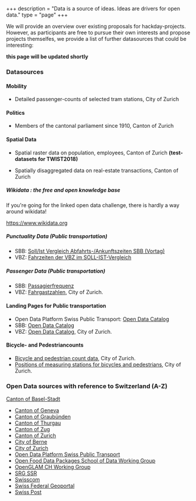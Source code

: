 +++
description = "Data is a source of ideas. Ideas are drivers for open data."
type = "page"
+++

We will provide an overview over existing proposals for hackday-projects. However, as participants are free to pursue their own interests and propose projects themselfes, we provide a list of further datasources that could be interesting:

**this page will be updated shortly**

### Datasources

#### Mobility
- Detailed passenger-counts of selected tram stations, City of Zurich

#### Politics
- Members of the cantonal parliament since 1910, Canton of Zurich

#### Spatial Data
- Spatial raster data on population, employees, Canton of Zurich **(test-datasets for TWIST2018)**

- Spatially disaggregated data on real-estate transactions, Canton of Zurich 

##### Wikidata : the free and open knowledge base

If you're going for the linked open data challenge, there is hardly a way around wikidata!

https://www.wikidata.org

##### Punctuality Data (Public transportation)

- SBB: [Soll/Ist Vergleich Abfahrts-/Ankunftszeiten SBB (Vortag)](https://data.sbb.ch/explore/dataset/ist-daten-sbb/)
- VBZ: [Fahrzeiten der VBZ im SOLL-IST-Vergleich](https://data.stadt-zuerich.ch/dataset/vbz-fahrzeiten-ogd)

##### Passenger Data (Public transportation)

- SBB: [Passagierfrequenz](https://data.sbb.ch/explore/dataset/passagierfrequenz/)
- VBZ: [Fahrgastzahlen](https://data.stadt-zuerich.ch/dataset/vbz-fahrgastzahlen-ogd), City of Zurich.


#### Landing Pages for Public transportation

- Open Data Platform Swiss Public Transport: [Open Data Catalog](https://opentransportdata.swiss/en/)
- SBB:  [Open Data Catalog](https://data.sbb.ch/explore/?sort=modified)
- VBZ: [Open Data Catalog](https://data.stadt-zuerich.ch/dataset?q=tags%3Dvbz&tags=vbz), City of Zurich.


#### Bicycle- and Pedestriancounts

- [Bicycle and pedestrian count data](https://data.stadt-zuerich.ch/dataset/verkehrszaehlungen-werte-fussgaenger-velo), City of Zurich.
- [Positions of measuring stations for bicycles and pedestrians](https://data.stadt-zuerich.ch/dataset/verkehrszaehlungen-standorte-velo-fussgaenger), City of Zurich.


### Open Data sources with reference to Switzerland (A-Z)
[Canton of Basel-Stadt](http://www.staatskanzlei.bs.ch/oeffentlichkeitsprinzip/ogd/datenkatalog.html)
- [Canton of Geneva](https://opendata.swiss/de/organization/canton-geneve?q=organization%3A%28administration-cantonale-geneve+OR+sitg-systeme-dinformation-du-territoire-a-geneve%29&sort=score+desc%2C+metadata_modified+desc)
- [Canton of Graubünden](https://opendata.swiss/de/organization/kanton-graubuenden)
- [Canton of Thurgau](https://ogd.tg.ch/datenkatalog.html/6965)
- [Canton of Zug](https://opendata.swiss/de/organization/kanton-zug)
- [Canton of Zurich](https://opendata.swiss/de/organization/kanton-zuerich)
- [City of Berne](https://opendata.swiss/de/organization/stadt-bern)
- [City of Zurich](https://data.stadt-zuerich.ch/)
- [Open Data Platform Swiss Public Transport](https://opentransportdata.swiss/)
- [Open Food Data Packages School of Data Working Group](http://openfood.schoolofdata.ch/)
- [OpenGLAM CH Working Group](https://opendata.swiss/de/organization/openglam)
- [SRG SSR](https://opendata.swiss/de/organization/schweizer-radio-und-fernsehen-srg)
- [Swisscom](https://opendata.swisscom.com/explore/?sort=title&refine.language=de)
- [Swiss Federal Geoportal](http://www.geo.admin.ch/internet/geoportal/de/home/services.html)
- [Swiss Post](https://swisspost.opendatasoft.com/explore/?sort=modified)




